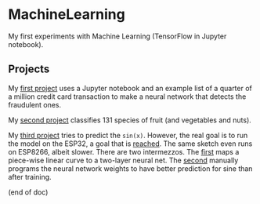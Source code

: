 # MachineLearning
My first experiments with Machine Learning (TensorFlow in Jupyter notebook).

## Projects

My [first project](creditcard/ML1CreditCard.ipynb) uses a Jupyter notebook and an example list of a quarter of a million credit card transaction 
to make a neural network that detects the fraudulent ones.

My [second project](fruitfind/fruitfind.ipynb) classifies 131 species of fruit (and vegetables and nuts).

My [third project](sine/sine.ipynb) tries to predict the `sin(x)`. 
However, the real goal is to run the model on the ESP32, a goal that is [reached](sine/sine32). The same sketch even runs on ESP8266, albeit slower.
There are two intermezzos. The [first](sine/piecewise-linear.ipynb) maps a piece-wise linear curve to a two-layer neural net.
The [second](sine/piecewise-sine.ipynb) manually programs the neural network weights to have better prediction for sine than after training.

(end of doc)
